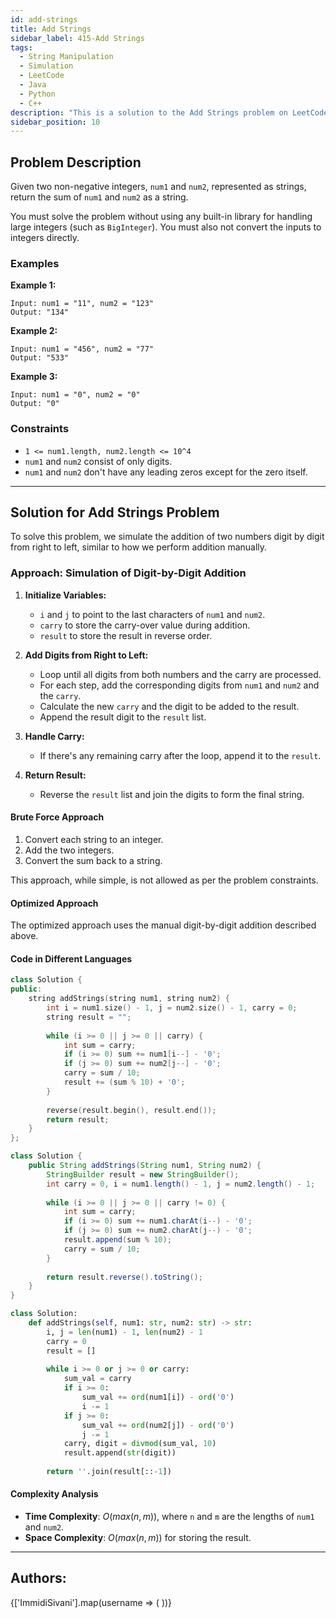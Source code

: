 ```yaml
---
id: add-strings
title: Add Strings
sidebar_label: 415-Add Strings
tags:
  - String Manipulation
  - Simulation
  - LeetCode
  - Java
  - Python
  - C++
description: "This is a solution to the Add Strings problem on LeetCode."
sidebar_position: 10
---
```


## Problem Description

Given two non-negative integers, `num1` and `num2`, represented as strings, return the sum of `num1` and `num2` as a string.

You must solve the problem without using any built-in library for handling large integers (such as `BigInteger`). You must also not convert the inputs to integers directly.

### Examples

**Example 1:**

```
Input: num1 = "11", num2 = "123"
Output: "134"
```

**Example 2:**

```
Input: num1 = "456", num2 = "77"
Output: "533"
```

**Example 3:**

```
Input: num1 = "0", num2 = "0"
Output: "0"
```

### Constraints

- `1 <= num1.length, num2.length <= 10^4`
- `num1` and `num2` consist of only digits.
- `num1` and `num2` don't have any leading zeros except for the zero itself.

---

## Solution for Add Strings Problem

To solve this problem, we simulate the addition of two numbers digit by digit from right to left, similar to how we perform addition manually.

### Approach: Simulation of Digit-by-Digit Addition

1. **Initialize Variables:**
   - `i` and `j` to point to the last characters of `num1` and `num2`.
   - `carry` to store the carry-over value during addition.
   - `result` to store the result in reverse order.

2. **Add Digits from Right to Left:**
   - Loop until all digits from both numbers and the carry are processed.
   - For each step, add the corresponding digits from `num1` and `num2` and the `carry`.
   - Calculate the new `carry` and the digit to be added to the result.
   - Append the result digit to the `result` list.

3. **Handle Carry:**
   - If there's any remaining carry after the loop, append it to the `result`.

4. **Return Result:**
   - Reverse the `result` list and join the digits to form the final string.

#### Brute Force Approach

1. Convert each string to an integer.
2. Add the two integers.
3. Convert the sum back to a string.

This approach, while simple, is not allowed as per the problem constraints.

#### Optimized Approach

The optimized approach uses the manual digit-by-digit addition described above.

#### Code in Different Languages

<Tabs>
<TabItem value="C++" label="C++" default>
<SolutionAuthor name="@ImmidiSivani"/>

```cpp
class Solution {
public:
    string addStrings(string num1, string num2) {
        int i = num1.size() - 1, j = num2.size() - 1, carry = 0;
        string result = "";
        
        while (i >= 0 || j >= 0 || carry) {
            int sum = carry;
            if (i >= 0) sum += num1[i--] - '0';
            if (j >= 0) sum += num2[j--] - '0';
            carry = sum / 10;
            result += (sum % 10) + '0';
        }
        
        reverse(result.begin(), result.end());
        return result;
    }
};
```

</TabItem>
<TabItem value="Java" label="Java">
<SolutionAuthor name="@ImmidiSivani"/>

```java
class Solution {
    public String addStrings(String num1, String num2) {
        StringBuilder result = new StringBuilder();
        int carry = 0, i = num1.length() - 1, j = num2.length() - 1;
        
        while (i >= 0 || j >= 0 || carry != 0) {
            int sum = carry;
            if (i >= 0) sum += num1.charAt(i--) - '0';
            if (j >= 0) sum += num2.charAt(j--) - '0';
            result.append(sum % 10);
            carry = sum / 10;
        }
        
        return result.reverse().toString();
    }
}
```

</TabItem>
<TabItem value="Python" label="Python">
<SolutionAuthor name="@ImmidiSivani"/>

```python
class Solution:
    def addStrings(self, num1: str, num2: str) -> str:
        i, j = len(num1) - 1, len(num2) - 1
        carry = 0
        result = []
        
        while i >= 0 or j >= 0 or carry:
            sum_val = carry
            if i >= 0:
                sum_val += ord(num1[i]) - ord('0')
                i -= 1
            if j >= 0:
                sum_val += ord(num2[j]) - ord('0')
                j -= 1
            carry, digit = divmod(sum_val, 10)
            result.append(str(digit))
        
        return ''.join(result[::-1])
```

</TabItem>
</Tabs>

#### Complexity Analysis

- **Time Complexity**: $O(max(n, m))$, where `n` and `m` are the lengths of `num1` and `num2`.
- **Space Complexity**: $O(max(n, m))$ for storing the result.

---

<h2>Authors:</h2>

<div style={{display: 'flex', flexWrap: 'wrap', justifyContent: 'space-between', gap: '10px'}}>
{['ImmidiSivani'].map(username => (
 <Author key={username} username={username} />
))}
</div>